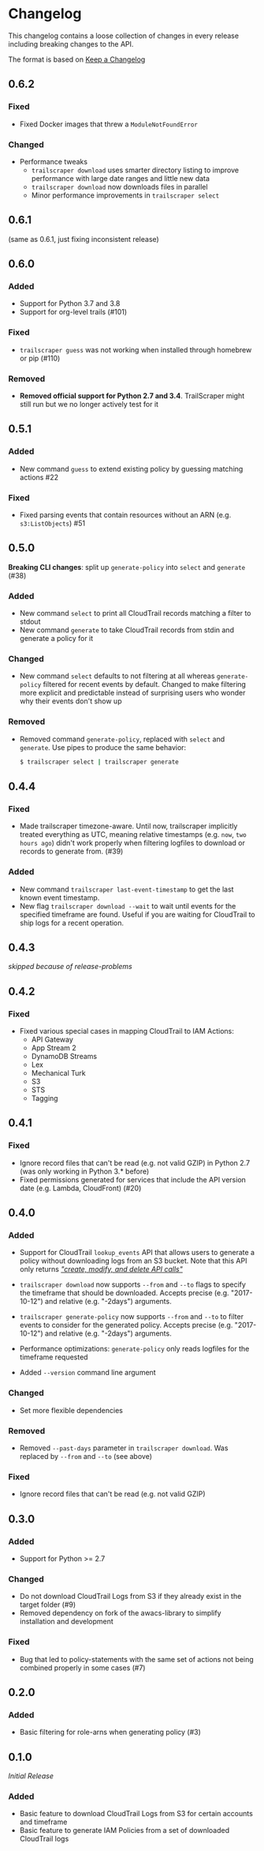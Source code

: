 # Changelog

This changelog contains a loose collection of changes in every release including breaking changes to the API.

The format is based on [Keep a Changelog](http://keepachangelog.com/)

## 0.6.2

### Fixed

* Fixed Docker images that threw a `ModuleNotFoundError`

### Changed

* Performance tweaks
  * `trailscraper download` uses smarter directory listing to improve performance with large date ranges and little new data
  * `trailscraper download` now downloads files in parallel
  * Minor performance improvements in `trailscraper select`

## 0.6.1

(same as 0.6.1, just fixing inconsistent release)

## 0.6.0

### Added

* Support for Python 3.7 and 3.8
* Support for org-level trails (#101)

### Fixed

* `trailscraper guess` was not working when installed through homebrew or pip (#110)

### Removed

* **Removed official support for Python 2.7 and 3.4**. TrailScraper might still run but we no longer actively test for it

## 0.5.1

### Added

* New command `guess` to extend existing policy by guessing matching actions #22

### Fixed

* Fixed parsing events that contain resources without an ARN (e.g. `s3:ListObjects`) #51

## 0.5.0

**Breaking CLI changes**: split up `generate-policy` into `select` and `generate` (#38)

### Added

* New command `select` to print all CloudTrail records matching a filter to stdout
* New command `generate` to take CloudTrail records from stdin and generate a policy for it

### Changed

* New command `select` defaults to not filtering at all whereas `generate-policy` filtered for recent events by default.
  Changed to make filtering more explicit and predictable instead of surprising users who wonder why their events don't show up

### Removed

* Removed command `generate-policy`, replaced with `select` and `generate`. Use pipes to produce the same behavior: 
  ```bash
  $ trailscraper select | trailscraper generate
  ```

## 0.4.4

### Fixed

* Made trailscraper timezone-aware. Until now, trailscraper implicitly treated everything as UTC, meaning relative timestamps (e.g. `now`, `two hours ago`) didn't work properly when filtering logfiles to download or records to generate from. (#39) 

### Added

* New command `trailscraper last-event-timestamp` to get the last known event timestamp.
* New flag `trailscraper download --wait` to wait until events for the specified timeframe are found.
  Useful if you are waiting for CloudTrail to ship logs for a recent operation.


## 0.4.3

_skipped because of release-problems_

## 0.4.2

### Fixed

* Fixed various special cases in mapping CloudTrail to IAM Actions:
  * API Gateway
  * App Stream 2
  * DynamoDB Streams
  * Lex
  * Mechanical Turk
  * S3
  * STS
  * Tagging

## 0.4.1

### Fixed

* Ignore record files that can't be read (e.g. not valid GZIP) in Python 2.7 (was only working in Python 3.* before)
* Fixed permissions generated for services that include the API version date (e.g. Lambda, CloudFront) (#20)

## 0.4.0

### Added

* Support for CloudTrail `lookup_events` API that allows users to generate a policy without downloading logs from an S3 bucket.
  Note that this API only returns _["create, modify, and delete API calls"](https://docs.aws.amazon.com/awscloudtrail/latest/userguide/view-cloudtrail-events-supported-services.html)_
* `trailscraper download` now supports `--from` and `--to` flags to specify the timeframe that should be downloaded. Accepts precise (e.g. "2017-10-12") and relative (e.g. "-2days") arguments.
* `trailscraper generate-policy` now supports `--from` and `--to` to filter events to consider for the generated policy. Accepts precise (e.g. "2017-10-12") and relative (e.g. "-2days") arguments.

* Performance optimizations: `generate-policy` only reads logfiles for the timeframe requested

* Added `--version` command line argument

### Changed

* Set more flexible dependencies

### Removed

* Removed `--past-days` parameter in `trailscraper download`. Was replaced by `--from` and `--to` (see above)

### Fixed

* Ignore record files that can't be read (e.g. not valid GZIP)

## 0.3.0

### Added

* Support for Python >= 2.7

### Changed

* Do not download CloudTrail Logs from S3 if they already exist in the target folder (#9)
* Removed dependency on fork of the awacs-library to simplify installation and development 

### Fixed

* Bug that led to policy-statements with the same set of actions not being combined properly in some cases (#7) 

## 0.2.0

### Added

* Basic filtering for role-arns when generating policy (#3)

## 0.1.0

_Initial Release_

### Added

* Basic feature to download CloudTrail Logs from S3 for certain accounts and timeframe
* Basic feature to generate IAM Policies from a set of downloaded CloudTrail logs
